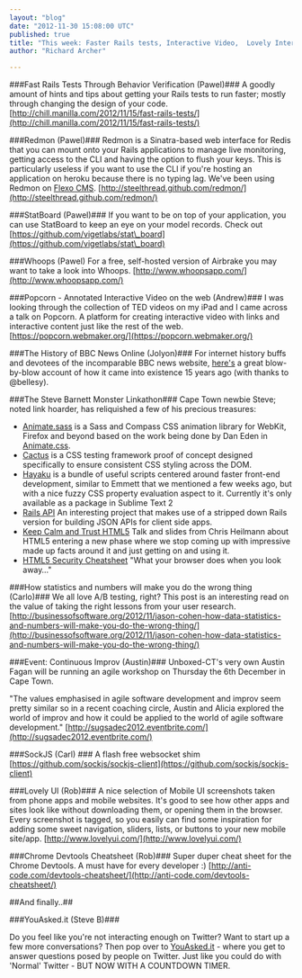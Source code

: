 ```yaml
---
layout: "blog"
date: "2012-11-30 15:08:00 UTC"
published: true
title: "This week: Faster Rails tests, Interactive Video,  Lovely Interfaces and the history of BBC News online"
author: "Richard Archer"

---
```


###Fast Rails Tests Through Behavior Verification (Pawel)### A goodly amount of hints and tips about getting your Rails tests to run faster; mostly through changing the design of your code. [http://chill.manilla.com/2012/11/15/fast-rails-tests/](http://chill.manilla.com/2012/11/15/fast-rails-tests/)

###Redmon (Pawel)### Redmon is a Sinatra-based web interface for Redis that you can mount onto your Rails applications to manage live monitoring, getting access to the CLI and having the option to flush your keys. This is particularly useless if you want to use the CLI if you're hosting an application on heroku because there is no typing lag. We've been using Redmon on [Flexo CMS](http://flexocms.co.za). [http://steelthread.github.com/redmon/](http://steelthread.github.com/redmon/)

###StatBoard (Pawel)### If you want to be on top of your application, you can use StatBoard to keep an eye on your model records. Check out [https://github.com/vigetlabs/stat\_board](https://github.com/vigetlabs/stat\_board)

###Whoops (Pawel) For a free, self-hosted version of Airbrake you may want to take a look into Whoops. [http://www.whoopsapp.com/](http://www.whoopsapp.com/)

###Popcorn - Annotated Interactive Video on the web (Andrew)### I was looking through the collection of TED videos on my iPad and I came across a talk on Popcorn. A platform for creating interactive video with links and interactive content just like the rest of the web.  [https://popcorn.webmaker.org/](https://popcorn.webmaker.org/)

###The History of BBC News Online (Jolyon)### For internet history buffs and devotees of the incomparable BBC news website, [here's](http://www.theregister.co.uk/2012/11/28/the\_bbc\_news\_online\_story/) a great blow-by-blow account of how it came into existence 15 years ago (with thanks to @bellesy).

 ###The Steve Barnett Monster Linkathon### Cape Town newbie Steve; noted link hoarder, has reliquished a few of his precious treasures:

* [Animate.sass](https://github.com/adamstac/animate.sass) is a Sass and Compass CSS animation library for WebKit, Firefox and beyond based on the work being done by Dan Eden in [Animate.css](http://daneden.me/animate/).* [Cactus](https://github.com/winston/cactus) is a CSS testing framework proof of concept designed specifically to ensure consistent CSS styling across the DOM.* [Hayaku](https://github.com/hayaku/hayaku) is a bundle of useful scripts centered around faster front-end development, similar to Emmett that we mentioned a few weeks ago, but with a nice fuzzy CSS property evaluation aspect to it. Currently it's only available as a package in Sublime Text 2* [Rails API](http://blog.steveklabnik.com/posts/2012-11-22-introducing-the-rails-api-project) An interesting project that makes use of a stripped down Rails version for building JSON APIs for client side apps.* [Keep Calm and Trust HTML5](http://christianheilmann.com/2012/11/23/keep-calm-and-trust-html5-chris-heilmann-hackernews-meetup/) Talk and slides from Chris Heilmann about HTML5 entering a new phase where we stop coming up with impressive made up facts around it and just getting on and using it.* [HTML5 Security Cheatsheet](http://html5sec.org/) "What your browser does when you look away…"

###How statistics and numbers will make you do the wrong thing (Carlo)### We all love A/B testing, right? This post is an interesting read on the value of taking the right lessons from your user research. [http://businessofsoftware.org/2012/11/jason-cohen-how-data-statistics-and-numbers-will-make-you-do-the-wrong-thing/](http://businessofsoftware.org/2012/11/jason-cohen-how-data-statistics-and-numbers-will-make-you-do-the-wrong-thing/)

###Event: Continuous Improv (Austin)### Unboxed-CT's very own Austin Fagan will be running an agile workshop on Thursday the 6th December in Cape Town.

"The values emphasised in agile software development and improv seem pretty similar so in a recent coaching circle, Austin and Alicia explored the world of improv and how it could be applied to the world of agile software development." [http://sugsadec2012.eventbrite.com/](http://sugsadec2012.eventbrite.com/)

###SockJS (Carl) ### A flash free websocket shim [https://github.com/sockjs/sockjs-client](https://github.com/sockjs/sockjs-client)

###Lovely UI (Rob)### A nice selection of Mobile UI screenshots taken from phone apps and mobile websites. It's good to see how other apps and sites look like without downloading them, or opening them in the browser. Every screenshot is tagged, so you easily can find some inspiration for adding some sweet navigation, sliders, lists, or buttons to your new mobile site/app. [http://www.lovelyui.com/](http://www.lovelyui.com/)

###Chrome Devtools Cheatsheet (Rob)### Super duper cheat sheet for the Chrome Devtools. A must have for every developer :) [http://anti-code.com/devtools-cheatsheet/](http://anti-code.com/devtools-cheatsheet/)

##And finally..##

###YouAsked.it (Steve B)###

Do you feel like you're not interacting enough on Twitter? Want to start up a few more conversations? Then pop over to [YouAsked.it](http://youasked.it/) - where you get to answer questions posed by people on Twitter. Just like you could do with 'Normal' Twitter - BUT NOW WITH A COUNTDOWN TIMER.


